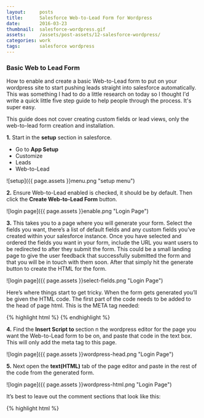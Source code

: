 ```yaml
---
layout:     posts
title:      Salesforce Web-to-Lead Form for Wordpress
date:       2016-03-23
thumbnail:  salesforce-wordpress.gif
assets:     /assets/post-assets/12-salesforce-wordpress/
categories: work
tags:       salesforce wordpress
---
```

### Basic Web to Lead Form
How to enable and create a basic Web-to-Lead form to put on your wordpress site to start pushing leads straight into salesforce automatically. This was something I had to do a little research on today so I thought I'd write a quick little five step guide to help people through the process. It's super easy.

This guide does not cover creating custom fields or lead views, only the web-to-lead form creation and installation.

__1.__ Start in the __setup__ section in salesforce.

* Go to __App Setup__
* Customize
* Leads
* Web-to-Lead

![setup]({{ page.assets }}menu.png "setup menu")

__2.__ Ensure Web-to-Lead enabled is checked, it should be by default. Then click the __Create Web-to-Lead Form__ button.

![login page]({{ page.assets }}enable.png "Login Page")

__3.__ This takes you to a page where you will generate your form. Select the fields you want, there’s a list of default fields and any custom fields you’ve created within your salesforce instance. Once you have selected and ordered the fields you want in your form, include the URL you want users to be redirected to after they submit the form. This could be a small landing page to give the user feedback that successfully submitted the form and that you will be in touch with them soon. After that simply hit the generate button to create the HTML for the form.

![login page]({{ page.assets }}select-fields.png "Login Page")

Here’s where things start to get tricky. When the form gets generated you’ll be given the HTML code. The first part of the code needs to be added to the head of page html. This is the META tag needed:

{% highlight html %}
<META HTTP-EQUIV="Content-type" CONTENT="text/html; charset=UTF-8">
{% endhighlight %}

__4.__ Find the __Insert Script to <head>__ section n the wordpress editor for the page you want the Web-to-Lead form to be on, and paste that code in the text box. This will only add the meta tag to this page.

![login page]({{ page.assets }}wordpress-head.png "Login Page")

__5.__ Next open the __text(HTML)__ tab of the page editor and paste in the rest of the code from the generated form.

![login page]({{ page.assets }}wordpress-html.png "Login Page")

It’s best to leave out the comment sections that look like this:

{% highlight html %}
<!--  ----------------------------  >
{% endhighlight %}


Once you have the code pasted in you can save and view the page. Now is a good time to test the form to make sure it works properly, it’s easy to miss some code when copy and pasting.

If you get a lead generated from your test then you’re good to start sending users to the page.

Optional: Add specific class names to the form elements to give them style like the rest of your site. This requires some more knowledge on HTML and CSS and how the site was built.
